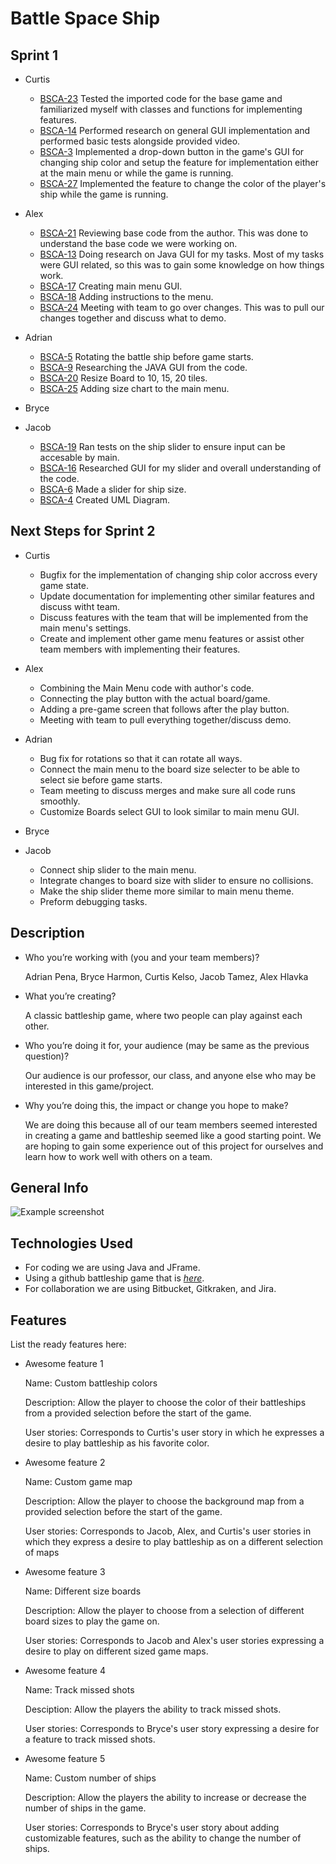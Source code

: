 # Battle Space Ship
 <!-- If you have the project hosted somewhere, include the link here. -->

## Sprint 1  

- Curtis  

	- [BSCA-23](https://cs3398su22gorns.atlassian.net/browse/BSCA-23) Tested the imported code for the base game and familiarized myself with classes and functions for implementing features.  
	- [BSCA-14](https://cs3398su22gorns.atlassian.net/browse/BSCA-14) Performed research on general GUI implementation and performed basic tests alongside provided video.  
	- [BSCA-3](https://cs3398su22gorns.atlassian.net/browse/BSCA-3) Implemented a drop-down button in the game's GUI for changing ship color and setup the feature for implementation either at the main menu or while the game is running.  
	- [BSCA-27](https://cs3398su22gorns.atlassian.net/browse/BSCA-27) Implemented the feature to change the color of the player's ship while the game is running.  
	
	
- Alex

	- [BSCA-21](https://cs3398su22gorns.atlassian.net/browse/BSCA-21) Reviewing base code from the author. This was done to understand the base code we were working on.
	- [BSCA-13](https://cs3398su22gorns.atlassian.net/browse/BSCA-13) Doing research on Java GUI for my tasks. Most of my tasks were GUI related, so this was to gain some knowledge on how things work.
	- [BSCA-17](https://cs3398su22gorns.atlassian.net/browse/BSCA-17) Creating main menu GUI.
	- [BSCA-18](https://cs3398su22gorns.atlassian.net/browse/BSCA-18) Adding instructions to the menu.
	- [BSCA-24](https://cs3398su22gorns.atlassian.net/browse/BSCA-24) Meeting with team to go over changes. This was to pull our changes together and discuss what to demo.
	
	
- Adrian  

	- [BSCA-5](https://cs3398su22gorns.atlassian.net/browse/BSCA-5) Rotating the battle ship before game starts.
	- [BSCA-9](https://cs3398su22gorns.atlassian.net/browse/BSCA-9) Researching the JAVA GUI from the code.
	- [BSCA-20](https://cs3398su22gorns.atlassian.net/browse/BSCA-20) Resize Board to 10, 15, 20 tiles.
	- [BSCA-25](https://cs3398su22gorns.atlassian.net/browse/BSCA-25) Adding size chart to the main menu.
  
- Bryce  

  
- Jacob  

	- [BSCA-19](https://cs3398su22gorns.atlassian.net/browse/BSCA-19) Ran tests on the ship slider to ensure input can be accesable by main.
	- [BSCA-16](https://cs3398su22gorns.atlassian.net/browse/BSCA-16) Researched GUI for my slider and overall understanding of the code.
	- [BSCA-6](https://cs3398su22gorns.atlassian.net/browse/BSCA-6) Made a slider for ship size.
	- [BSCA-4](https://cs3398su22gorns.atlassian.net/browse/BSCA-4) Created UML Diagram.
	
	  
## Next Steps for Sprint 2

- Curtis   
	- Bugfix for the implementation of changing ship color accross every game state.  
	- Update documentation for implementing other similar features and discuss witht team.  
	- Discuss features with the team that will be implemented from the main menu's settings.  
    - Create and implement other game menu features or assist other team members with implementing their features.  
	
- Alex
	- Combining the Main Menu code with author's code.
	- Connecting the play button with the actual board/game.
	- Adding a pre-game screen that follows after the play button.
	- Meeting with team to pull everything together/discuss demo.

- Adrian  
	- Bug fix for rotations so that it can rotate all ways.
	- Connect the main menu to the board size selecter to be able to select sie before game starts.
	- Team meeting to discuss merges and make sure all code runs smoothly.
	- Customize Boards select GUI to look similar to main menu GUI.

- Bryce  

- Jacob  
	- Connect ship slider to the main menu.
	- Integrate changes to board size with slider to ensure no collisions.
	- Make the ship slider theme more similar to main menu theme.
	- Preform debugging tasks.

## Description
- Who you’re working with (you and your team members)?

	Adrian Pena, Bryce Harmon, Curtis Kelso, Jacob Tamez, Alex Hlavka
	
- What you’re creating?

	A classic battleship game, where two people can play against each other.
		
- Who you’re doing it for, your audience (may be same as the previous question)?

	Our audience is our professor, our class, and anyone else who may be interested in this game/project.
	
- Why you’re doing this, the impact or change you hope to make?

	We are doing this because all of our team members seemed interested in creating a game and battleship
	seemed like a good starting point. We are hoping to gain some experience out of this project for ourselves
	and learn how to work well with others on a team.

## General Info
![Example screenshot](https://lh3.googleusercontent.com/QFIZPvWweNsVRi1Z1XgcbG2q-_x2EVbqgIPu_eFu9HWhzOW0UJPEO-2qQQeOoLY0CqfY=h200)
<!-- If you have screenshots you'd like to share, include them here. -->


## Technologies Used
- For coding we are using Java and JFrame.
- Using a github battleship game that is [_here_](https://github.com/dankolesnikov/Battleship).
- For collaboration we are using Bitbucket, Gitkraken, and Jira.



## Features
List the ready features here:

- Awesome feature 1

	Name: 			Custom battleship colors

	Description: 	Allow the player to choose the color of their battleships from a provided selection before the start of the game.

	User stories: 	Corresponds to Curtis's user story in which he expresses a desire to play battleship as his favorite color.
	
- Awesome feature 2

	Name: 			Custom game map

	Description: 	Allow the player to choose the background map from a provided selection before the start of the game.

	User stories:	 Corresponds to Jacob, Alex, and Curtis's user stories in which they express a desire to play battleship as on a different selection of maps
	
- Awesome feature 3
	
	Name:			Different size boards

	Description: 	Allow the player to choose from a selection of different board sizes to play the game on.

	User stories: 	Corresponds to Jacob and Alex's user stories expressing a desire to play on different sized game maps.
	
- Awesome feature 4

	Name: 			Track missed shots
	
	Desciption: 	Allow the players the ability to track missed shots.
	
	User stories: 	Corresponds to Bryce's user story expressing a desire for a feature to track missed shots.
	
- Awesome feature 5

	Name:			Custom number of ships
	
	Description:	Allow the players the ability to increase or decrease the number of ships in the game.
	
	User stories:	Corresponds to Bryce's user story about adding customizable features, such as the ability to change the number of ships.
	



